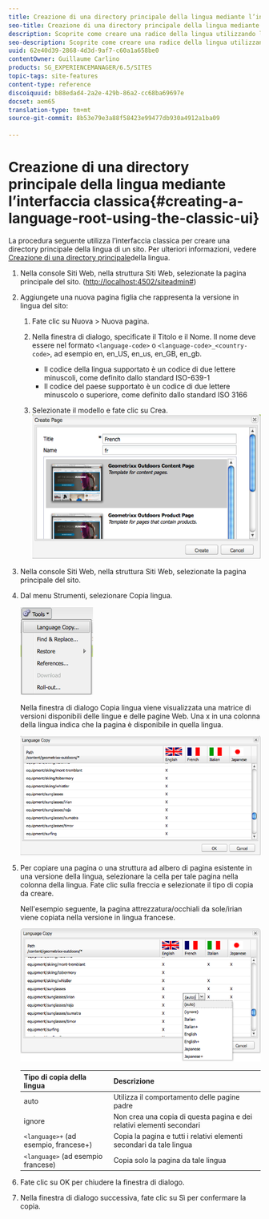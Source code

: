 ```yaml
---
title: Creazione di una directory principale della lingua mediante l’interfaccia classica
seo-title: Creazione di una directory principale della lingua mediante l’interfaccia classica
description: Scoprite come creare una radice della lingua utilizzando l’interfaccia classica.
seo-description: Scoprite come creare una radice della lingua utilizzando l’interfaccia classica.
uuid: 62e40d39-2868-4d3d-9af7-c60a1a658be0
contentOwner: Guillaume Carlino
products: SG_EXPERIENCEMANAGER/6.5/SITES
topic-tags: site-features
content-type: reference
discoiquuid: b88edad4-2a2e-429b-86a2-cc68ba69697e
docset: aem65
translation-type: tm+mt
source-git-commit: 8b53e79e3a88f58423e99477db930a4912a1ba09

---
```



# Creazione di una directory principale della lingua mediante l’interfaccia classica{#creating-a-language-root-using-the-classic-ui}

La procedura seguente utilizza l’interfaccia classica per creare una directory principale della lingua di un sito. Per ulteriori informazioni, vedere [Creazione di una directory principale](/help/sites-administering/tc-prep.md#creating-a-language-root)della lingua.

1. Nella console Siti Web, nella struttura Siti Web, selezionate la pagina principale del sito. ([http://localhost:4502/siteadmin#](http://localhost:4502/siteadmin#))
1. Aggiungete una nuova pagina figlia che rappresenta la versione in lingua del sito:

   1. Fate clic su Nuova > Nuova pagina.
   1. Nella finestra di dialogo, specificate il Titolo e il Nome. Il nome deve essere nel formato `<language-code>` o `<language-code>_<country-code>`, ad esempio en, en_US, en_us, en_GB, en_gb.

      * Il codice della lingua supportato è un codice di due lettere minuscoli, come definito dallo standard ISO-639-1
      * Il codice del paese supportato è un codice di due lettere minuscolo o superiore, come definito dallo standard ISO 3166
   1. Selezionate il modello e fate clic su Crea.
   ![newpage](assets/newpagefr.png)

1. Nella console Siti Web, nella struttura Siti Web, selezionate la pagina principale del sito.
1. Dal menu Strumenti, selezionare Copia lingua.

   ![toolslanguage agecopy](assets/toolslanguagecopy.png)

   Nella finestra di dialogo Copia lingua viene visualizzata una matrice di versioni disponibili delle lingue e delle pagine Web. Una x in una colonna della lingua indica che la pagina è disponibile in quella lingua.

   ![languagecopydialog](assets/languagecopydialog.png)

1. Per copiare una pagina o una struttura ad albero di pagina esistente in una versione della lingua, selezionare la cella per tale pagina nella colonna della lingua. Fate clic sulla freccia e selezionate il tipo di copia da creare.

   Nell&#39;esempio seguente, la pagina attrezzatura/occhiali da sole/irian viene copiata nella versione in lingua francese.

   ![languagecopydilogdropdown](assets/languagecopydilogdropdown.png)

   | Tipo di copia della lingua | Descrizione |
   |---|---|
   | auto | Utilizza il comportamento delle pagine padre |
   | ignore | Non crea una copia di questa pagina e dei relativi elementi secondari |
   | `<language>+` (ad esempio, francese+) | Copia la pagina e tutti i relativi elementi secondari da tale lingua |
   | `<language>` (ad esempio francese) | Copia solo la pagina da tale lingua |

1. Fate clic su OK per chiudere la finestra di dialogo.
1. Nella finestra di dialogo successiva, fate clic su Sì per confermare la copia.

